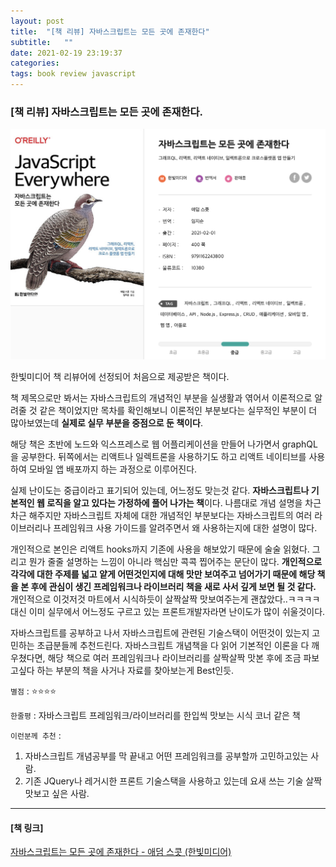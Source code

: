 ```yaml
---
layout: post
title:  "[책 리뷰] 자바스크립트는 모든 곳에 존재한다"
subtitle:   ""
date: 2021-02-19 23:19:37
categories: 
tags: book review javascript
---
```


### [책 리뷰] 자바스크립트는 모든 곳에 존재한다.

![javascript_everywhere](images/2021-02-19-23-28-01.png)

한빛미디어 책 리뷰어에 선정되어 처음으로 제공받은 책이다.

책 제목으로만 봐서는 자바스크립트의 개념적인 부분을 실생활과 엮어서 이론적으로 알려줄 것 같은 책이었지만 목차를 확인해보니 이론적인 부분보다는 실무적인 부분이 더 많아보였는데 **실제로 실무 부분을 중점으로 둔 책이다**.

해당 책은 초반에 노드와 익스프레스로 웹 어플리케이션을 만들어 나가면서 graphQL을 공부한다. 뒤쪽에서는 리액트나 일렉트론을 사용하기도 하고 리액트 네이티브를 사용하여 모바일 앱 배포까지 하는 과정으로 이루어진다.

실제 난이도는 중급이라고 표기되어 있는데, 어느정도 맞는것 같다. **자바스크립트나 기본적인 웹 로직을 알고 있다는 가정하에 풀어 나가는 책**이다. 나름대로 개념 설명을 차근차근 해주지만 자바스크립트 자체에 대한 개념적인 부분보다는 자바스크립트의 여러 라이브러리나 프레임워크 사용 가이드를 알려주면서 왜 사용하는지에 대한 설명이 많다.

개인적으로 본인은 리액트 hooks까지 기존에 사용을 해보았기 때문에 술술 읽혔다. 그리고 뭔가 줄줄 설명하는 느낌이 아니라 핵심만 콕콕 찝어주는 문단이 많다. **개인적으로 각각에 대한 주제를 넓고 얕게 어떤것인지에 대해 맛만 보여주고 넘어가기 때문에 해당 책을 본 후에 관심이 생긴 프레임워크나 라이브러리 책을 새로 사서 깊게 보면 될 것 같다.** 개인적으로 이것저것 마트에서 시식하듯이 살짝살짝 맛보여주는게 괜찮았다..ㅋㅋㅋㅋ 대신 이미 실무에서 어느정도 구르고 있는 프론트개발자라면 난이도가 많이 쉬울것이다.

자바스크립트를 공부하고 나서 자바스크립트에 관련된 기술스택이 어떤것이 있는지 고민하는 초급분들께 추천드린다. 자바스크립트 개념책을 다 읽어 기본적인 이론을 다 깨우쳤다면, 해당 책으로 여러 프레임워크나 라이브러리를 살짝살짝 맛본 후에 조금 파보고싶다 하는 부분의 책을 사거나 자료를 찾아보는게 Best인듯.

`별점` : ⭐️⭐️⭐️⭐️

`한줄평` : 자바스크립트 프레임워크/라이브러리를 한입씩 맛보는 시식 코너 같은 책

`이런분께 추천` :  
1. 자바스크립트 개념공부를 막 끝내고 어떤 프레임워크를 공부할까 고민하고있는 사람.
2. 기존 JQuery나 레거시한 프론트 기술스택을 사용하고 있는데 요새 쓰는 기술 살짝 맛보고 싶은 사람.

- - -
#### [책 링크]

[자바스크립트는 모든 곳에 존재한다 - 애덤 스콧 (한빛미디어)](https://www.hanbit.co.kr/store/books/look.php?p_code=B5225420272)